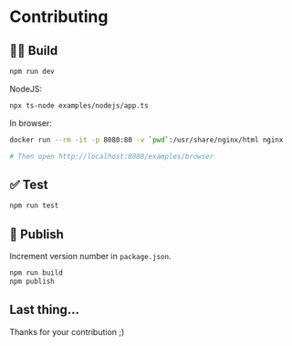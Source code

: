 
# Contributing

## 👷‍♂️ Build

```bash
npm run dev
```

NodeJS:

```bash
npx ts-node examples/nodejs/app.ts
```

In browser:

```bash
docker run --rm -it -p 8080:80 -v `pwd`:/usr/share/nginx/html nginx

# Then open http://localhost:8080/examples/browser
```

## ✅ Test

```sh
npm run test
```

## 🚀 Publish

Increment version number in `package.json`.

```bash
npm run build
npm publish
```

## Last thing...

Thanks for your contribution ;)
